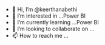 - 👋 Hi, I’m @keerthanabethi
- 👀 I’m interested in ...Power BI
- 🌱 I’m currently learning ...Power BI
- 💞️ I’m looking to collaborate on ...
- 📫 How to reach me ...

<!---
keerthanabethi/keerthanabethi is a ✨ special ✨ repository because its `README.md` (this file) appears on your GitHub profile.
You can click the Preview link to take a look at your changes.
--->
